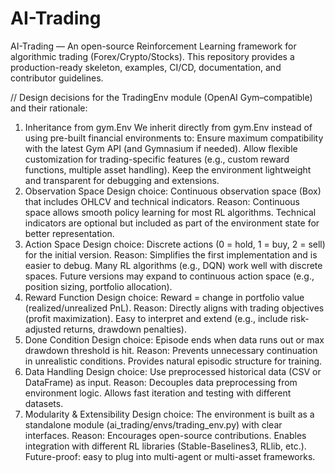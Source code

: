 # AI-Trading

AI-Trading — An open-source Reinforcement Learning framework for algorithmic trading (Forex/Crypto/Stocks).
This repository provides a production-ready skeleton, examples, CI/CD, documentation, and contributor guidelines.

// Design decisions for the TradingEnv module (OpenAI Gym–compatible) and their rationale:

1. Inheritance from gym.Env
We inherit directly from gym.Env instead of using pre-built financial environments to:
Ensure maximum compatibility with the latest Gym API (and Gymnasium if needed).
Allow flexible customization for trading-specific features (e.g., custom reward functions, multiple asset handling).
Keep the environment lightweight and transparent for debugging and extensions.
2. Observation Space
Design choice: Continuous observation space (Box) that includes OHLCV and technical indicators.
Reason:
Continuous space allows smooth policy learning for most RL algorithms.
Technical indicators are optional but included as part of the environment state for better representation.
3. Action Space
Design choice: Discrete actions (0 = hold, 1 = buy, 2 = sell) for the initial version.
Reason:
Simplifies the first implementation and is easier to debug.
Many RL algorithms (e.g., DQN) work well with discrete spaces.
Future versions may expand to continuous action space (e.g., position sizing, portfolio allocation).
4. Reward Function
Design choice: Reward = change in portfolio value (realized/unrealized PnL).
Reason:
Directly aligns with trading objectives (profit maximization).
Easy to interpret and extend (e.g., include risk-adjusted returns, drawdown penalties).
5. Done Condition
Design choice: Episode ends when data runs out or max drawdown threshold is hit.
Reason:
Prevents unnecessary continuation in unrealistic conditions.
Provides natural episodic structure for training.
6. Data Handling
Design choice: Use preprocessed historical data (CSV or DataFrame) as input.
Reason:
Decouples data preprocessing from environment logic.
Allows fast iteration and testing with different datasets.
7. Modularity & Extensibility
Design choice: The environment is built as a standalone module (ai_trading/envs/trading_env.py) with clear interfaces.
Reason:
Encourages open-source contributions.
Enables integration with different RL libraries (Stable-Baselines3, RLlib, etc.).
Future-proof: easy to plug into multi-agent or multi-asset frameworks.

